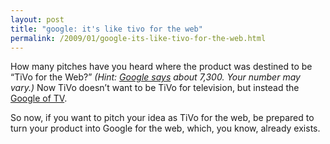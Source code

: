 ```yaml
---
layout: post
title: "google: it's like tivo for the web"
permalink: /2009/01/google-its-like-tivo-for-the-web.html
---
```


How many pitches have you heard where the product was destined to be “TiVo for the Web?” _(Hint: [Google says](http://www.google.com/search?q=%22tivo%20for%20the%20web%22) about 7,300. Your number may vary.)_ Now TiVo doesn’t want to be TiVo for television, but instead the [Google of TV](http://blog.wired.com/gadgets/2009/01/tivo-redesigns.html).

So now, if you want to pitch your idea as TiVo for the web, be prepared to turn your product into Google for the web, which, you know, already exists.